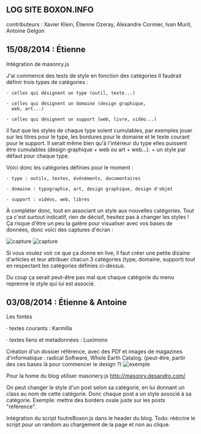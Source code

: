 LOG SITE BOXON.INFO
--------------------
contributeurs : Xavier Klein, Étienne Ozeray, Alexandre Cormier, Ivan Murit, Antoine Gelgon

## 15/08/2014 : Étienne

Intégration de masonry.js

J'ai commencé des tests de style en fonction des catégories
Il faudrait définir trois types de catégories :

	· celles qui désignent un type (outil, texte...)
	
	· celles qui désignent un domaine (design graphique,
	  web, art...)
	  
	· celles qui désignent un support (web, livre, vidéo...)
	
il faut que les styles de chaque type soient cumulables, par exemples jouer sur les titres pour le type, les bordures pour le domaine et le texte courant pour le support. Il serait même bien qu'à l'intérieur du type elles puissent être cumulables (design graphique + web ou art + web...). + un style par défaut pour chaque type.

Voici donc les catégories définies pour le moment :

	· type : outils, textes, événéments, documentaires
	 
	· domaine : typographie, art, design graphique, design d'objet
	 
	· support : vidéos, web, libres
	 
À compléter donc, tout en associant un style aux nouvelles catégories.
Tout ça c'est surtout indicatif, rien de décisif, hesitez pas à changer les styles !
Ça risque d'être un peu la galère pour visualiser avec vos bases de données, donc voici des captures d'écran :

![capture](http://etienneozeray.fr/bordel/boxon1_2.png)
![capture](http://etienneozeray.fr/bordel/boxon2_2.png)

Si vous voulez voir ce que ça donne en live, il faut créer une petite dizaine d'articles et leur attribuer chacun 3 catégories (type, domaine, support) tout en respectant les catégories définies ci-dessus.

Du coup ça serait peut-être pas mal que chaque catégorie du menu reprenne le style qui lui est associé.


## 03/08/2014 : Étienne & Antoine

Les fontes

· textes courants : Karmilla

· textes liens et metadonnées : Luximono

Création d'un dossier référence, avec des PDf et images de magazines d'informatique :
radical Software, Whole Earth Catalog.
(peut-être, partir des ces bases là pour commencer le design ?)
![exemple](http://scri.ch/nie.png)

Pour la home du blog utiliser masonery.js http://masonry.desandro.com/

On peut changer le style d'un post selon sa catégorie,
en lui donnant un class au nom de cette catégorie.
Donc chaque post a un style associé à sa catégorie.
Exemple: mettre des borders ovale juste sur les posts "référence".

Intégration du script foutreBoxon.js dans le header du blog.
  Todo: réécrire le script pour un random au chargement de la page et non au clique.
